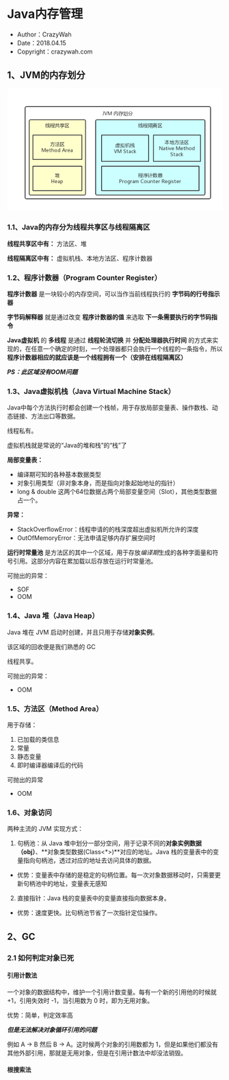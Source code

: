 # Java内存管理
* Author：CrazyWah
* Date：2018.04.15
* Copyright：crazywah.com


## 1、JVM的内存划分

![](picture/JVM_memory_structure_Colo_ver.png)

### 1.1、Java的内存分为线程共享区与线程隔离区

**线程共享区中有：** 方法区、堆

**线程隔离区中有：** 虚拟机栈、本地方法区、程序计数器

### 1.2、程序计数器（Program Counter Register）

**程序计数器** 是一块较小的内存空间，可以当作当前线程执行的 **字节码的行号指示器**

**字节码解释器** 就是通过改变 **程序计数器的值** 来选取 **下一条需要执行的字节码指令**

**Java虚拟机** 的 **多线程** 是通过 **线程轮流切换** 并 **分配处理器执行时间** 的方式来实现的，在任意一个确定的时刻，一个处理器都只会执行一个线程的一条指令，所以 **程序计数器相应的就应该是一个线程拥有一个（安排在线程隔离区）**

***PS：此区域没有OOM问题***

### 1.3、Java虚拟机栈（Java Virtual Machine Stack）

Java中每个方法执行时都会创建一个栈帧，用于存放局部变量表、操作数栈、动态链接、方法出口等数据。

线程私有。

虚拟机栈就是常说的“Java的堆和栈”的“栈”了

**局部变量表：**
  * 编译期可知的各种基本数据类型
  * 对象引用类型（非对象本身，而是指向对象起始地址的指针）
  * long & double 这两个64位数据占两个局部变量空间（Slot），其他类型数据占一个。

**异常：**
  * StackOverflowError：线程申请的的栈深度超出虚拟机所允许的深度
  * OutOfMemoryError：无法申请足够内存扩展空间时

**运行时常量池** 是方法区的其中一个区域，用于存放*编译期*生成的各种字面量和符号引用。这部分内容在累加载以后存放在运行时常量池。

可抛出的异常：
* SOF
* OOM

### 1.4、Java 堆（Java Heap）

Java 堆在 JVM 启动时创建，并且只用于存储**对象实例**。

该区域的回收便是我们熟悉的 GC

线程共享。


可抛出的异常：
* OOM

### 1.5、方法区（Method Area）

用于存储：
1. 已加载的类信息
2. 常量
3. 静态变量
4. 即时编译器编译后的代码

可抛出的异常
* OOM

### 1.6、对象访问

两种主流的 JVM 实现方式：
1. 句柄池：从 Java 堆中划分一部分空间，用于记录不同的**对象实例数据（obj）**、**对象类型数据(Class<*>)**对应的地址。Java 栈的变量表中的变量指向句柄池，透过对应的地址去访问具体的数据。
  * 优势：变量表中存储的是稳定的句柄位置。每一次对象数据移动时，只需要更新句柄池中的地址，变量表无感知
2. 直接指针：Java 栈的变量表中的变量直接指向数据本身。
  * 优势：速度更快。比句柄池节省了一次指针定位操作。

## 2、GC

### 2.1 如何判定对象已死

#### 引用计数法

一个对象的数据结构中，维护一个引用计数变量。每有一个新的引用他的时候就 +1，引用失效时 -1，当引用数为 0 时，即为无用对象。

优势：简单，判定效率高

***但是无法解决对象循环引用的问题***

例如 A -> B 然后 B -> A。这时候两个对象的引用数都为 1，但是如果他们都没有其他外部引用，那就是无用对象，但是在引用计数法中却没法销毁。

#### 根搜索法


